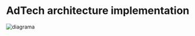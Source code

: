 # AdTech architecture implementation

![diagrama](https://github.com/matiasleoni/AdTech/assets/72895418/33babb11-e345-46c5-9c25-9dcc608f71d7)
